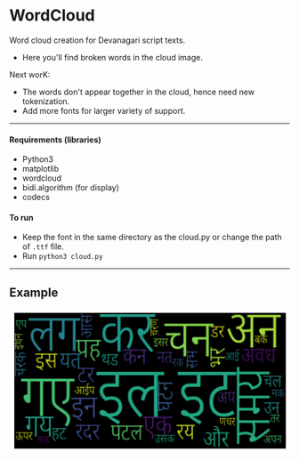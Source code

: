 # WordCloud
Word cloud creation for Devanagari script texts.

- Here you'll find broken words in the cloud image.

Next worK:
- The words don't appear together in the cloud, hence need new tokenization.
- Add more fonts for larger variety of support.


-----------------------------------------------
#### Requirements (libraries) ####
- Python3
- matplotlib
- wordcloud
- bidi.algorithm (for display)
- codecs


#### To run ####
- Keep the font in the same directory as the cloud.py or change the path of `.ttf` file.
- Run `python3 cloud.py`

---------------------------------------------

## Example ##
![Example](./cloud1.png)
